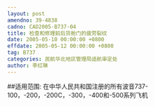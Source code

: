 ```yaml
---
layout: post
amendno: 39-4838
cadno: CAD2005-B737-04
title: 检查和修理前后货舱门的疲劳裂纹
date: 2005-05-10 00:00:00 +0800
effdate: 2005-05-12 00:00:00 +0800
tag: B737
categories: 民航华北地区管理局适航审定处
author: 李红琳
---
```


##适用范围:
在中华人民共和国注册的所有波音737-100，-200，-200C，-300，-400和-500系列飞机

